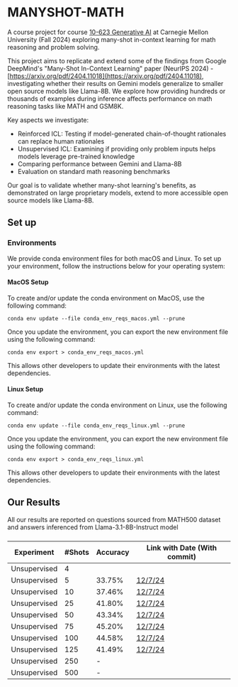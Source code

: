 # MANYSHOT-MATH

A course project for course [10-623 Generative AI](https://www.cs.cmu.edu/~mgormley/courses/10423/) at Carnegie Mellon University (Fall 2024) exploring many-shot in-context learning for math reasoning and problem solving.

This project aims to replicate and extend some of the findings from Google DeepMind's "Many-Shot In-Context Learning" paper (NeurIPS 2024) - [https://arxiv.org/pdf/2404.11018](https://arxiv.org/pdf/2404.11018), investigating whether their results on Gemini models generalize to smaller open source models like Llama-8B. We explore how providing hundreds or thousands of examples during inference affects performance on math reasoning tasks like MATH and GSM8K.

Key aspects we investigate:

- Reinforced ICL: Testing if model-generated chain-of-thought rationales can replace human rationales
- Unsupervised ICL: Examining if providing only problem inputs helps models leverage pre-trained knowledge
- Comparing performance between Gemini and Llama-8B
- Evaluation on standard math reasoning benchmarks

Our goal is to validate whether many-shot learning's benefits, as demonstrated on large proprietary models, extend to more accessible open source models like Llama-8B.

## Set up

### Environments

We provide conda environment files for both macOS and Linux. To set up your environment, follow the instructions below for your operating system:

#### MacOS Setup

To create and/or update the conda environment on MacOS, use the following command:

```
conda env update --file conda_env_reqs_macos.yml --prune
```

Once you update the environment, you can export the new environment file using the following command:

```
conda env export > conda_env_reqs_macos.yml
```

This allows other developers to update their environments with the latest dependencies.

#### Linux Setup

To create and/or update the conda environment on Linux, use the following command:

```
conda env update --file conda_env_reqs_linux.yml --prune
```

Once you update the environment, you can export the new environment file using the following command:

```
conda env export > conda_env_reqs_linux.yml
```

This allows other developers to update their environments with the latest dependencies.

## Our Results

All our results are reported on questions sourced from MATH500 dataset and answers inferenced from Llama-3.1-8B-Instruct model

### 

| Experiment      | #Shots   | Accuracy       | Link with Date (With commit)         |
|-----------------|----------|----------------|----------------------------|
| Unsupervised | 4 |  | |
| Unsupervised | 5 | 33.75% | [12/7/24](https://github.com/Rajeevveera24/manyshot-math/blob/f0acf7f1ca9e39d2c8fc05bf72cd45a6cd931b58/experiments/rveerara/5shot_unsupervised.json) |
| Unsupervised | 10 | 37.46%  | [12/7/24](https://github.com/Rajeevveera24/manyshot-math/blob/d35d295b97ff2239c190cacf493e69e349dcde20/experiments/rveerara/10shot_unsupervised.json)|
| Unsupervised | 25 | 41.80% | [12/7/24](https://github.com/Rajeevveera24/manyshot-math/blob/7dede723501f83b65f277aab017bcad2440a15f6/experiments/rveerara/25shot_unsupervised.json) |
| Unsupervised | 50 | 43.34% | [12/7/24](https://github.com/Rajeevveera24/manyshot-math/blob/94ac29e2e47996d463c6dd62187e21557aeb460c/experiments/rveerara/50shot_unsupervised.json) |
| Unsupervised | 75 | 45.20% | [12/7/24](https://github.com/Rajeevveera24/manyshot-math/blob/437bb3be2af17042014dd8c6e94987d9c921d162/experiments/rveerara/75shot_unsupervised.json) |
| Unsupervised | 100 | 44.58% | [12/7/24]() |
| Unsupervised | 125 | 41.49% | [12/7/24]() |
| Unsupervised | 250 | - | |
| Unsupervised | 500 | - | |

